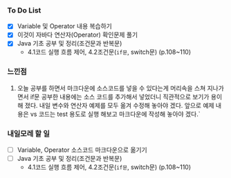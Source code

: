 ### To Do List

- [x] Variable 및 Operator 내용 복습하기
- [x] 이것이 자바다 연산자(Operator) 확인문제 풀기
- [x] Java 기초 공부 및 정리(조건문과 반복문)
  - 4.1코드 실행 흐름 제어, 4.2조건문(`if문`, switch문)		(p.108~110) 



### 느낀점

1. 오늘 공부를 하면서 마크다운에 소스코드를 넣을 수 있다는게 머리속을 스쳐 지나가면서 if문 공부한 내용에는 소스 코드를 추가해서 넣었더니 직관적으로 보기가 용이해 졌다. 내일 변수와 연산자 예제를 모두 옮겨 수정해 놓아야 겠다. 앞으로 예제 내용은 vs 코드는 test 용도로 실행 해보고 마크다운에 작성해 놓아야 겠다.`

   



### 내일모레 할 일

- [ ] Variable, Operator 소스코드 마크다운으로 옮기기
- [ ] Java 기초 공부 및 정리(조건문과 반복문)
  - 4.1코드 실행 흐름 제어, 4.2조건문(`if문`, switch문)		(p.108~110) 
